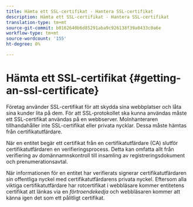 ```yaml
---
title: Hämta ett SSL-certifikat - Hantera SSL-certifikat
description: Hämta ett SSL-certifikat - Hantera SSL-certifikat
translation-type: tm+mt
source-git-commit: b0162640b6d85291aba9c926138f39a0433c0a6e
workflow-type: tm+mt
source-wordcount: '155'
ht-degree: 0%

---
```



# Hämta ett SSL-certifikat {#getting-an-ssl-certificate}

Företag använder SSL-certifikat för att skydda sina webbplatser och låta sina kunder lita på dem. För att SSL-protokollet ska kunna användas måste ett SSL-certifikat användas på en webbserver. Molnhanteraren tillhandahåller inte SSL-certifikat eller privata nycklar. Dessa måste hämtas från certifikatutfärdare.

När en entitet begär ett certifikat från en certifikatutfärdare (CA) slutför certifikatutfärdaren en verifieringsprocess. Detta kan omfatta allt från verifiering av domännamnskontroll till insamling av registreringsdokument och prenumerationsavtal.

När informationen för en entitet har verifierats signerar certifikatutfärdaren sin offentliga nyckel med certifikatutfärdarens privata nyckel. Eftersom alla viktiga certifikatutfärdare har rotcertifikat i webbläsare kommer entitetens certifikat att länkas via en *förtroendekedja* och webbläsaren kommer att känna igen det som ett pålitligt certifikat.

